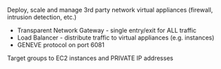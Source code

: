 Deploy, scale and manage 3rd party network virtual appliances (firewall, intrusion detection, etc.)

- Transparent Network Gateway - single entry/exit for ALL traffic
- Load Balancer - distribute traffic to virtual appliances (e.g. instances)
- GENEVE protocol on port 6081

Target groups to EC2 instances and PRIVATE IP addresses